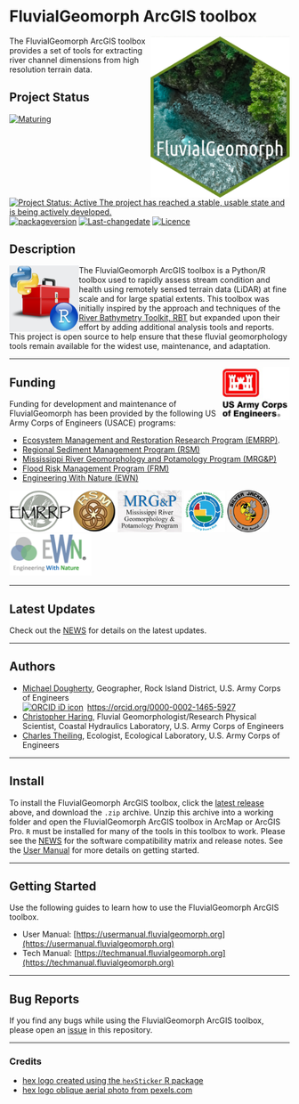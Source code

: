 # FluvialGeomorph ArcGIS toolbox
<img src="docs/images/FG-hex.png" width=250 align="right" />
The FluvialGeomorph ArcGIS toolbox provides a set of tools for extracting river channel dimensions from high resolution terrain data.  

## Project Status
[![Maturing](https://img.shields.io/badge/lifecycle-maturing-blue.svg)](https://www.tidyverse.org/lifecycle)
[![Project Status: Active The project has reached a stable, usable state and is being actively developed.](https://www.repostatus.org/badges/latest/active.svg)](https://www.repostatus.org/#active)
[![packageversion](https://img.shields.io/badge/Package%20version-0.1.42-orange.svg?style=flat-square)](commits/master)
[![Last-changedate](https://img.shields.io/badge/last%20change-2021--02--28-yellowgreen.svg)](/commits/master)
[![Licence](https://img.shields.io/badge/licence-CC0-blue.svg)](http://choosealicense.com/licenses/cc0-1.0/)

## Description

<img src="docs/images/python_r_toolbox.png" width=125 align="left"  />

The FluvialGeomorph ArcGIS toolbox is a Python/R toolbox used to rapidly assess stream condition and health using remotely sensed terrain data (LiDAR) at fine scale and for large spatial extents. This toolbox was initially inspired by the approach and techniques of the [River Bathymetry Toolkit, RBT](https://essa.com/explore-essa/tools/river-bathymetry-toolkit-rbt/#1512261459195-77c49866-a2eb) but expanded upon their effort by adding additional analysis tools and reports. This project is open source to help ensure that these fluvial geomorphology tools remain available for the widest use, maintenance, and adaptation. 

***  

<img src="docs/images/USACE_200.png" width=125 align="right" />

## Funding
Funding for development and maintenance of FluvialGeomorph has been provided by the following US Army Corps of Engineers (USACE) programs:

* [Ecosystem Management and Restoration Research Program (EMRRP)](https://emrrp.el.erdc.dren.mil).
* [Regional Sediment Management Program (RSM)](https://rsm.usace.army.mil/)
* [Mississippi River Geomorphology and Potamology Program (MRG&P)](https://www.mvd.usace.army.mil/Missions/Mississippi-River-Science-Technology/MS-River-Geomorphology-Potamology/)
* [Flood Risk Management Program (FRM)](https://www.iwr.usace.army.mil/Missions/Flood-Risk-Management/Flood-Risk-Management-Program/)
* [Engineering With Nature (EWN)](https://ewn.el.erdc.dren.mil/)

<img src="docs/images/EMRRP_logo_200.png" height=75/>
<img src="docs/images/RSM_200.png" height=75/>
<img src="docs/images/MRG&P_300.png" height=75/>
<img src="docs/images/FRMP_200.png" height=75/>
<img src="docs/images/SilverJackets_200.png" height=75/>
<img src="docs/images/EWN_200.png" height=75/>

***  

## Latest Updates   
Check out the [NEWS](NEWS.md) for details on the latest updates.  

***  

## Authors  
* [Michael Dougherty](mailto:Michael.P.Dougherty@usace.army.mil), Geographer, Rock Island District, U.S. Army Corps of Engineers <div itemscope itemtype="https://schema.org/Person"><a itemprop="sameAs" content="https://orcid.org/0000-0002-1465-5927" href="https://orcid.org/0000-0002-1465-5927" target="orcid.widget" rel="me noopener noreferrer" style="vertical-align:top;"><img src="https://orcid.org/sites/default/files/images/orcid_16x16.png" style="width:1em;margin-right:.5em;" alt="ORCID iD icon">https://orcid.org/0000-0002-1465-5927</a></div>
* [Christopher Haring](mailto:Christopher.P.Haring@usace.army.mil), Fluvial Geomorphologist/Research Physical Scientist, Coastal Hydraulics Laboratory, U.S. Army Corps of Engineers
* [Charles Theiling](mailto:Charles.H.Theiling@usace.army.mil), Ecologist, Ecological Laboratory, U.S. Army Corps of Engineers

***  

## Install
To install the FluvialGeomorph ArcGIS toolbox, click the [latest release](https://github.com/FluvialGeomorph/FluvialGeomorph-toolbox/releases/latest) above, and download the `.zip` archive. Unzip this archive into a working folder and open the FluvialGeomorph ArcGIS toolbox in ArcMap or ArcGIS Pro. `R` must be installed for many of the tools in this toolbox to work. Please see the [NEWS](NEWS.md) for the software compatibility matrix and release notes. See the [User Manual](https://usermanual.fluvialgeomorph.org) for more details on getting started. 

***  

## Getting Started
Use the following guides to learn how to use the FluvialGeomorph ArcGIS toolbox. 

* User Manual: [https://usermanual.fluvialgeomorph.org](https://usermanual.fluvialgeomorph.org)
* Tech Manual: [https://techmanual.fluvialgeomorph.org](https://techmanual.fluvialgeomorph.org)

***  

## Bug Reports
If you find any bugs while using the FluvialGeomorph ArcGIS toolbox, please open an [issue](https://github.com/FluvialGeomorph/FluvialGeomorph/issues) in this repository. 

***  

### Credits
* [hex logo created using the `hexSticker` R package](https://github.com/GuangchuangYu/hexSticker)
* [hex logo oblique aerial photo from pexels.com](https://www.pexels.com/@donaldtong94)